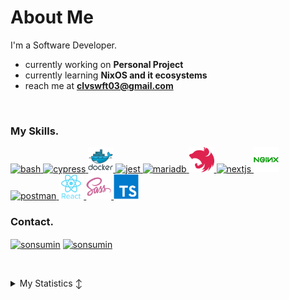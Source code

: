 # About Me

I'm a Software Developer.

- currently working on **Personal Project**
- currently learning **NixOS and it ecosystems**
- reach me at **clvswft03@gmail.com**

&nbsp;

<h3 align="left">My Skills.</h3>
<p align="left"> <a href="https://www.gnu.org/software/bash/" target="_blank" rel="noreferrer"> <img src="https://www.vectorlogo.zone/logos/gnu_bash/gnu_bash-icon.svg" alt="bash" width="40" height="40"/> </a> <a href="https://www.cypress.io" target="_blank" rel="noreferrer"> <img src="https://raw.githubusercontent.com/simple-icons/simple-icons/6e46ec1fc23b60c8fd0d2f2ff46db82e16dbd75f/icons/cypress.svg" alt="cypress" width="40" height="40"/> </a> <a href="https://www.docker.com/" target="_blank" rel="noreferrer"> <img src="https://raw.githubusercontent.com/devicons/devicon/master/icons/docker/docker-original-wordmark.svg" alt="docker" width="40" height="40"/> </a> <a href="https://jestjs.io" target="_blank" rel="noreferrer"> <img src="https://www.vectorlogo.zone/logos/jestjsio/jestjsio-icon.svg" alt="jest" width="40" height="40"/> </a> <a href="https://mariadb.org/" target="_blank" rel="noreferrer"> <img src="https://www.vectorlogo.zone/logos/mariadb/mariadb-icon.svg" alt="mariadb" width="40" height="40"/> </a> <a href="https://nestjs.com/" target="_blank" rel="noreferrer"> <img src="https://raw.githubusercontent.com/devicons/devicon/master/icons/nestjs/nestjs-plain.svg" alt="nestjs" width="40" height="40"/> </a> <a href="https://nextjs.org/" target="_blank" rel="noreferrer"> <img src="https://cdn.worldvectorlogo.com/logos/nextjs-2.svg" alt="nextjs" width="40" height="40"/> </a> <a href="https://www.nginx.com" target="_blank" rel="noreferrer"> <img src="https://raw.githubusercontent.com/devicons/devicon/master/icons/nginx/nginx-original.svg" alt="nginx" width="40" height="40"/> </a> <a href="https://postman.com" target="_blank" rel="noreferrer"> <img src="https://www.vectorlogo.zone/logos/getpostman/getpostman-icon.svg" alt="postman" width="40" height="40"/> </a> <a href="https://reactjs.org/" target="_blank" rel="noreferrer"> <img src="https://raw.githubusercontent.com/devicons/devicon/master/icons/react/react-original-wordmark.svg" alt="react" width="40" height="40"/> </a> <a href="https://sass-lang.com" target="_blank" rel="noreferrer"> <img src="https://raw.githubusercontent.com/devicons/devicon/master/icons/sass/sass-original.svg" alt="sass" width="40" height="40"/> </a> <a href="https://www.typescriptlang.org/" target="_blank" rel="noreferrer"> <img src="https://raw.githubusercontent.com/devicons/devicon/master/icons/typescript/typescript-original.svg" alt="typescript" width="40" height="40"/> </a> </p>

<h3 align="left">Contact.</h3>
<p align="left"> <a href="https://linkedin.com/in/sonsumin" target="blank"><img align="center" src="https://raw.githubusercontent.com/rahuldkjain/github-profile-readme-generator/master/src/images/icons/Social/github.svg" alt="sonsumin" height="30" width="40" /></a> <a href="https://linkedin.com/in/sonsumin" target="blank"><img align="center" src="https://raw.githubusercontent.com/rahuldkjain/github-profile-readme-generator/master/src/images/icons/Social/linked-in-alt.svg" alt="sonsumin" height="30" width="40" /></a>
</p>

&nbsp;

<details>
 <summary>My Statistics ↕️</summary>

<!--START_SECTION:waka-->
![Code Time](http://img.shields.io/badge/Code%20Time-1%2C868%20hrs%2012%20mins-blue)

![Profile Views](http://img.shields.io/badge/Profile%20Views-0-blue)

**🐱 My GitHub Data** 

> 📦 12.9 MB Used in GitHub's Storage 
 > 
> 🏆 415 Contributions in the Year 2024
 > 
> 💼 Opted to Hire
 > 
> 📜 578 Public Repositories 
 > 
> 🔑 155 Private Repositories 
 > 
**I'm a Night 🦉** 

```text
🌞 Morning                3467 commits        ██░░░░░░░░░░░░░░░░░░░░░░░   07.39 % 
🌆 Daytime                16702 commits       █████████░░░░░░░░░░░░░░░░   35.61 % 
🌃 Evening                17351 commits       █████████░░░░░░░░░░░░░░░░   37.00 % 
🌙 Night                  9378 commits        █████░░░░░░░░░░░░░░░░░░░░   20.00 % 
```
📅 **I'm Most Productive on Monday** 

```text
Monday                   8550 commits        █████░░░░░░░░░░░░░░░░░░░░   18.23 % 
Tuesday                  8026 commits        ████░░░░░░░░░░░░░░░░░░░░░   17.11 % 
Wednesday                7117 commits        ████░░░░░░░░░░░░░░░░░░░░░   15.18 % 
Thursday                 7105 commits        ████░░░░░░░░░░░░░░░░░░░░░   15.15 % 
Friday                   7148 commits        ████░░░░░░░░░░░░░░░░░░░░░   15.24 % 
Saturday                 4154 commits        ██░░░░░░░░░░░░░░░░░░░░░░░   08.86 % 
Sunday                   4798 commits        ███░░░░░░░░░░░░░░░░░░░░░░   10.23 % 
```


📊 **This Week I Spent My Time On** 

```text
🕑︎ Time Zone: Asia/Seoul

💬 Programming Languages: 
Python                   1 hr 55 mins        ███████████░░░░░░░░░░░░░░   43.62 % 
Markdown                 1 hr 15 mins        ███████░░░░░░░░░░░░░░░░░░   28.29 % 
RPMSpec                  23 mins             ██░░░░░░░░░░░░░░░░░░░░░░░   08.85 % 
Other                    15 mins             █░░░░░░░░░░░░░░░░░░░░░░░░   05.64 % 
JSON                     13 mins             █░░░░░░░░░░░░░░░░░░░░░░░░   05.11 % 

🔥 Editors: 
VS Code                  4 hrs 23 mins       █████████████████████████   99.24 % 
Neovim                   2 mins              ░░░░░░░░░░░░░░░░░░░░░░░░░   00.76 % 

💻 Operating System: 
Windows                  4 hrs 25 mins       █████████████████████████   100.00 % 
```

**I Mostly Code in JavaScript** 

```text
JavaScript               29 repos            █████░░░░░░░░░░░░░░░░░░░░   20.28 % 
Python                   28 repos            █████░░░░░░░░░░░░░░░░░░░░   19.58 % 
Shell                    12 repos            ██░░░░░░░░░░░░░░░░░░░░░░░   08.39 % 
Nix                      7 repos             █░░░░░░░░░░░░░░░░░░░░░░░░   04.90 % 
AutoHotkey               1 repo              ░░░░░░░░░░░░░░░░░░░░░░░░░   00.70 % 
```



**Timeline**

![Lines of Code chart](https://raw.githubusercontent.com/testfailed/testfailed/main/assets/bar_graph.png)


 Last Updated on 05/08/2024 14:44:53 UTC
<!--END_SECTION:waka-->
</details>
